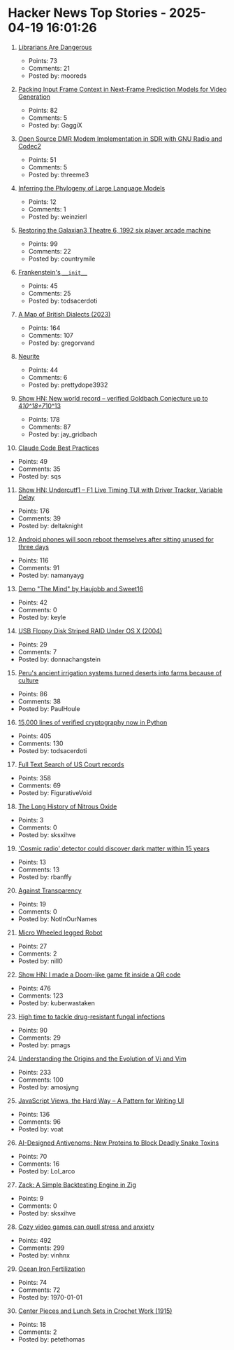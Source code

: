 # Hacker News Top Stories - 2025-04-19 16:01:26

1. [Librarians Are Dangerous](https://bradmontague.substack.com/p/librarians-are-dangerous)
   - Points: 73
   - Comments: 21
   - Posted by: mooreds

2. [Packing Input Frame Context in Next-Frame Prediction Models for Video Generation](https://lllyasviel.github.io/frame_pack_gitpage/)
   - Points: 82
   - Comments: 5
   - Posted by: GaggiX

3. [Open Source DMR Modem Implementation in SDR with GNU Radio and Codec2](https://qradiolink.org/open-source-DMR-transceiver-implementation.html)
   - Points: 51
   - Comments: 5
   - Posted by: threeme3

4. [Inferring the Phylogeny of Large Language Models](https://arxiv.org/abs/2404.04671)
   - Points: 12
   - Comments: 1
   - Posted by: weinzierl

5. [Restoring the Galaxian3 Theatre 6, 1992 six player arcade machine](https://philwip.com/2025/04/14/galaxian-3-project-revival/)
   - Points: 99
   - Comments: 22
   - Posted by: countrymile

6. [Frankenstein's `__init__`](https://ohadravid.github.io/posts/2025-04-19-frank/)
   - Points: 45
   - Comments: 25
   - Posted by: todsacerdoti

7. [A Map of British Dialects (2023)](https://starkeycomics.com/2023/11/07/map-of-british-english-dialects/)
   - Points: 164
   - Comments: 107
   - Posted by: gregorvand

8. [Neurite](https://github.com/satellitecomponent/Neurite)
   - Points: 44
   - Comments: 6
   - Posted by: prettydope3932

9. [Show HN: New world record – verified Goldbach Conjecture up to 4*10^18+7*10^13](https://medium.com/@jay_gridbach/grid-computing-shatters-world-record-for-goldbach-conjecture-verification-1ef3dc58a38d)
   - Points: 178
   - Comments: 87
   - Posted by: jay_gridbach

10. [Claude Code Best Practices](https://www.anthropic.com/engineering/claude-code-best-practices)
   - Points: 49
   - Comments: 35
   - Posted by: sqs

11. [Show HN: Undercutf1 – F1 Live Timing TUI with Driver Tracker, Variable Delay](https://github.com/JustAman62/undercut-f1)
   - Points: 176
   - Comments: 39
   - Posted by: deltaknight

12. [Android phones will soon reboot themselves after sitting unused for three days](https://arstechnica.com/gadgets/2025/04/android-phones-will-soon-reboot-themselves-after-sitting-unused-for-3-days/)
   - Points: 116
   - Comments: 91
   - Posted by: namanyayg

13. [Demo "The Mind" by Haujobb and Sweet16](https://www.lexaloffle.com/bbs/?pid=145596)
   - Points: 42
   - Comments: 0
   - Posted by: keyle

14. [USB Floppy Disk Striped RAID Under OS X (2004)](http://web.archive.org/web/20040202110812/http://ohlssonvox.8k.com/fdd_raid.htm)
   - Points: 29
   - Comments: 7
   - Posted by: donnachangstein

15. [Peru's ancient irrigation systems turned deserts into farms because of culture](https://theconversation.com/perus-ancient-irrigation-systems-succeeded-in-turning-deserts-into-farms-because-of-the-culture-without-it-the-systems-failed-251199)
   - Points: 86
   - Comments: 38
   - Posted by: PaulHoule

16. [15,000 lines of verified cryptography now in Python](https://jonathan.protzenko.fr/2025/04/18/python.html)
   - Points: 405
   - Comments: 130
   - Posted by: todsacerdoti

17. [Full Text Search of US Court records](https://www.judyrecords.com/)
   - Points: 358
   - Comments: 69
   - Posted by: FigurativeVoid

18. [The Long History of Nitrous Oxide](https://www.smithsonianmag.com/science-nature/the-long-strange-history-of-nitrous-oxide-a-popular-drug-users-have-been-inhaling-for-hundreds-of-years-180986293/)
   - Points: 3
   - Comments: 0
   - Posted by: sksxihve

19. ['Cosmic radio' detector could discover dark matter within 15 years](https://phys.org/news/2025-04-cosmic-radio-detector-dark-years.html)
   - Points: 13
   - Comments: 13
   - Posted by: rbanffy

20. [Against Transparency](https://pluralistic.net/2025/04/19/gotcha/#known-to-the-state-of-california-to-cause-cancer)
   - Points: 19
   - Comments: 0
   - Posted by: NotInOurNames

21. [Micro Wheeled legged Robot](https://github.com/MuShibo/Micro-Wheeled_leg-Robot)
   - Points: 27
   - Comments: 2
   - Posted by: nill0

22. [Show HN: I made a Doom-like game fit inside a QR code](https://github.com/Kuberwastaken/backdooms)
   - Points: 476
   - Comments: 123
   - Posted by: kuberwastaken

23. [High time to tackle drug-resistant fungal infections](https://www.nature.com/articles/d41586-025-01177-x)
   - Points: 90
   - Comments: 29
   - Posted by: pmags

24. [Understanding the Origins and the Evolution of Vi and Vim](https://pikuma.com/blog/origins-of-vim-text-editor)
   - Points: 233
   - Comments: 100
   - Posted by: amosjyng

25. [JavaScript Views, the Hard Way – A Pattern for Writing UI](https://github.com/matthewp/views-the-hard-way)
   - Points: 136
   - Comments: 96
   - Posted by: voat

26. [AI-Designed Antivenoms: New Proteins to Block Deadly Snake Toxins](https://plentyofroom.beehiiv.com/p/antivenoms-with-ai-designed-proteins)
   - Points: 70
   - Comments: 16
   - Posted by: Lol_arco

27. [Zack: A Simple Backtesting Engine in Zig](https://github.com/zerotech-studio/zack)
   - Points: 9
   - Comments: 0
   - Posted by: sksxihve

28. [Cozy video games can quell stress and anxiety](https://www.reuters.com/business/retail-consumer/cozy-video-games-can-quell-stress-anxiety-2025-01-27/)
   - Points: 492
   - Comments: 299
   - Posted by: vinhnx

29. [Ocean Iron Fertilization](https://www.whoi.edu/know-your-ocean/ocean-topics/climate-weather/ocean-based-climate-solutions/iron-fertilization/)
   - Points: 74
   - Comments: 72
   - Posted by: 1970-01-01

30. [Center Pieces and Lunch Sets in Crochet Work (1915)](https://www.gutenberg.org/cache/epub/75880/pg75880-images.html)
   - Points: 18
   - Comments: 2
   - Posted by: petethomas

